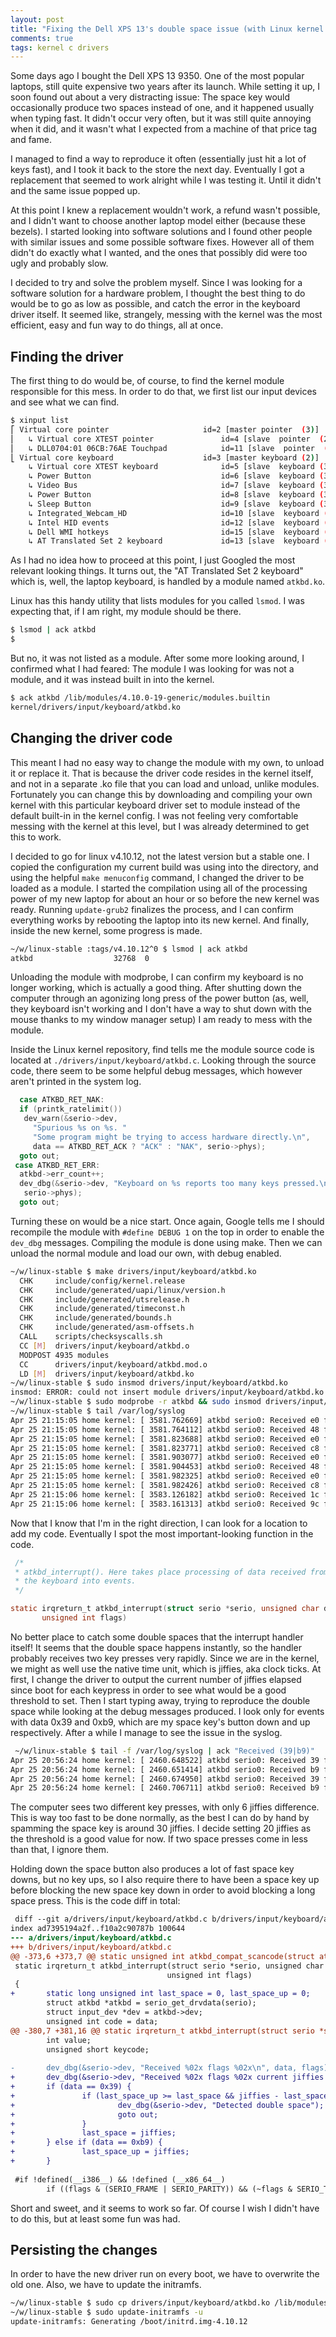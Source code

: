 ```yaml
---
layout: post
title: "Fixing the Dell XPS 13's double space issue (with Linux kernel modules!)"
comments: true
tags: kernel c drivers
---
```

Some days ago I bought the Dell XPS 13 9350. One of the most popular laptops, still quite expensive two years after its launch. While setting it up, I soon found out about a very distracting issue: The space key would occasionally produce two spaces instead of one, and it happened usually when typing fast. It didn't occur very often, but it was still quite annoying when it did, and it wasn't what I expected from a machine of that price tag and fame.

I managed to find a way to reproduce it often (essentially just hit a lot of keys fast), and I took it back to the store the next day. Eventually I got a replacement that seemed to work alright while I was testing it. Until it didn't and the same issue popped up.

At this point I knew a replacement wouldn't work, a refund wasn't possible, and I didn't want to choose another laptop model either (because these bezels). I started looking into software solutions and I found other people with similar issues and some possible software fixes. However all of them didn't do exactly what I wanted, and the ones that possibly did were too ugly and probably slow.

I decided to try and solve the problem myself. Since I was looking for a software solution for a hardware problem, I thought the best thing to do would be to go as low as possible, and catch the error in the keyboard driver itself. It seemed like, strangely, messing with the kernel was the most efficient, easy and fun way to do things, all at once.

## Finding the driver

The first thing to do would be, of course, to find the kernel module responsible for this mess. In order to do that, we first list our input devices and see what we can find.

```bash
$ xinput list
⎡ Virtual core pointer                     id=2 [master pointer  (3)]
⎜   ↳ Virtual core XTEST pointer               id=4 [slave  pointer  (2)]
⎜   ↳ DLL0704:01 06CB:76AE Touchpad            id=11 [slave  pointer  (2)]
⎣ Virtual core keyboard                    id=3 [master keyboard (2)]
    ↳ Virtual core XTEST keyboard              id=5 [slave  keyboard (3)]
    ↳ Power Button                             id=6 [slave  keyboard (3)]
    ↳ Video Bus                                id=7 [slave  keyboard (3)]
    ↳ Power Button                             id=8 [slave  keyboard (3)]
    ↳ Sleep Button                             id=9 [slave  keyboard (3)]
    ↳ Integrated_Webcam_HD                     id=10 [slave  keyboard (3)]
    ↳ Intel HID events                         id=12 [slave  keyboard (3)]
    ↳ Dell WMI hotkeys                         id=15 [slave  keyboard (3)]
    ↳ AT Translated Set 2 keyboard             id=13 [slave  keyboard (3)]
```

As I had no idea how to proceed at this point, I just Googled the most relevant looking things. It turns out, the "AT Translated Set 2 keyboard" which is, well, the laptop keyboard, is handled by a module named `atkbd.ko`.

Linux has this handy utility that lists modules for you called `lsmod`. I was expecting that, if I am right, my module should be there.

```bash
$ lsmod | ack atkbd
$ 
```

But no, it was not listed as a module. After some more looking around, I confirmed what I had feared: The module I was looking for was not a module, and it was instead built in into the kernel.

```bash
$ ack atkbd /lib/modules/4.10.0-19-generic/modules.builtin
kernel/drivers/input/keyboard/atkbd.ko
```

## Changing the driver code

This meant I had no easy way to change the module with my own, to unload it or replace it. That is because the driver code resides in the kernel itself, and not in a separate .ko file that you can load and unload, unlike modules. Fortunately you can change this by downloading and compiling your own kernel with this particular keyboard driver set to module instead of the default built-in in the kernel config. I was not feeling very comfortable messing with the kernel at this level, but I was already determined to get this to work.

I decided to go for linux v4.10.12, not the latest version but a stable one. I copied the configuration my current build was using into the directory, and using the helpful `make menuconfig` command, I changed the driver to be loaded as a module. I started the compilation using all of the processing power of my new laptop for about an hour or so before the new kernel was ready. Running `update-grub2` finalizes the process, and I can confirm everything works by rebooting the laptop into its new kernel. And finally, inside the new kernel, some progress is made.

```bash
~/w/linux-stable :tags/v4.10.12^0 $ lsmod | ack atkbd                     
atkbd                  32768  0
```

Unloading the module with modprobe, I can confirm my keyboard is no longer working, which is actually a good thing. After shutting down the computer through an agonizing long press of the power button (as, well, they keyboard isn't working and I don't have a way to shut down with the mouse thanks to my window manager setup) I am ready to mess with the module.

Inside the Linux kernel repository, find tells me the module source code is located at `./drivers/input/keyboard/atkbd.c`. Looking through the source code, there seem to be some helpful debug messages, which however aren't printed in the system log.

```c
  case ATKBD_RET_NAK:
  if (printk_ratelimit())
   dev_warn(&serio->dev,
     "Spurious %s on %s. "
     "Some program might be trying to access hardware directly.\n",
     data == ATKBD_RET_ACK ? "ACK" : "NAK", serio->phys);
  goto out;
 case ATKBD_RET_ERR:
  atkbd->err_count++;
  dev_dbg(&serio->dev, "Keyboard on %s reports too many keys pressed.\n",
   serio->phys);
  goto out;
```

Turning these on would be a nice start. Once again, Google tells me I should recompile the module with `#define DEBUG 1` on the top in order to enable the `dev_dbg` messages. Compiling the module is done using make. Then we can unload the normal module and load our own, with debug enabled.


```bash
~/w/linux-stable $ make drivers/input/keyboard/atkbd.ko
  CHK     include/config/kernel.release
  CHK     include/generated/uapi/linux/version.h
  CHK     include/generated/utsrelease.h
  CHK     include/generated/timeconst.h
  CHK     include/generated/bounds.h
  CHK     include/generated/asm-offsets.h
  CALL    scripts/checksyscalls.sh
  CC [M]  drivers/input/keyboard/atkbd.o
  MODPOST 4935 modules
  CC      drivers/input/keyboard/atkbd.mod.o
  LD [M]  drivers/input/keyboard/atkbd.ko
~/w/linux-stable $ sudo insmod drivers/input/keyboard/atkbd.ko
insmod: ERROR: could not insert module drivers/input/keyboard/atkbd.ko: File exists
~/w/linux-stable $ sudo modprobe -r atkbd && sudo insmod drivers/input/keyboard/atkbd.ko
~/w/linux-stable $ tail /var/log/syslog
Apr 25 21:15:05 home kernel: [ 3581.762669] atkbd serio0: Received e0 flags 00
Apr 25 21:15:05 home kernel: [ 3581.764112] atkbd serio0: Received 48 flags 00
Apr 25 21:15:05 home kernel: [ 3581.823688] atkbd serio0: Received e0 flags 00
Apr 25 21:15:05 home kernel: [ 3581.823771] atkbd serio0: Received c8 flags 00
Apr 25 21:15:05 home kernel: [ 3581.903077] atkbd serio0: Received e0 flags 00
Apr 25 21:15:05 home kernel: [ 3581.904453] atkbd serio0: Received 48 flags 00
Apr 25 21:15:05 home kernel: [ 3581.982325] atkbd serio0: Received e0 flags 00
Apr 25 21:15:05 home kernel: [ 3581.982426] atkbd serio0: Received c8 flags 00
Apr 25 21:15:06 home kernel: [ 3583.126182] atkbd serio0: Received 1c flags 00
Apr 25 21:15:06 home kernel: [ 3583.161313] atkbd serio0: Received 9c flags 00
```

Now that I know that I'm in the right direction, I can look for a location to add my code. Eventually I spot the most important-looking function in the code.


```c
 /*
 * atkbd_interrupt(). Here takes place processing of data received from
 * the keyboard into events.
 */

static irqreturn_t atkbd_interrupt(struct serio *serio, unsigned char data,
       unsigned int flags)
```

No better place to catch some double spaces that the interrupt handler itself! It seems that the double space happens instantly, so the handler probably receives two key presses very rapidly. Since we are in the kernel, we might as well use the native time unit, which is jiffies, aka clock ticks. At first, I change the driver to output the current number of jiffies elapsed since boot for each keypress in order to see what would be a good threshold to set. Then I start typing away, trying to reproduce the double space while looking at the debug messages produced. I look only for events with data 0x39 and 0xb9, which are my space key's button down and up respectively. After a while I manage to see the issue in the syslog.

```bash
 ~/w/linux-stable $ tail -f /var/log/syslog | ack "Received (39|b9)"
Apr 25 20:56:24 home kernel: [ 2460.648522] atkbd serio0: Received 39 flags 00 current jiffies 4295507460
Apr 25 20:56:24 home kernel: [ 2460.651414] atkbd serio0: Received b9 flags 00 current jiffies 4295507460
Apr 25 20:56:24 home kernel: [ 2460.674950] atkbd serio0: Received 39 flags 00 current jiffies 4295507466
Apr 25 20:56:24 home kernel: [ 2460.706711] atkbd serio0: Received b9 flags 00 current jiffies 4295507474
```

The computer sees two different key presses, with only 6 jiffies difference. This is way too fast to be done normally, as the best I can do by hand by spamming the space key is around 30 jiffies. I decide setting 20 jiffies as the threshold is a good value for now. If two space presses come in less than that, I ignore them.

Holding down the space button also produces a lot of fast space key downs, but no key ups, so I also require there to have been a space key up before blocking the new space key down in order to avoid blocking a long space press. This is the code diff in total:


```diff
 diff --git a/drivers/input/keyboard/atkbd.c b/drivers/input/keyboard/atkbd.c
index ad7395194a2f..f10a2c90787b 100644
--- a/drivers/input/keyboard/atkbd.c
+++ b/drivers/input/keyboard/atkbd.c
@@ -373,6 +373,7 @@ static unsigned int atkbd_compat_scancode(struct atkbd *atkbd, unsigned int code
 static irqreturn_t atkbd_interrupt(struct serio *serio, unsigned char data,
                                   unsigned int flags)
 {
+       static long unsigned int last_space = 0, last_space_up = 0;
        struct atkbd *atkbd = serio_get_drvdata(serio);
        struct input_dev *dev = atkbd->dev;
        unsigned int code = data;
@@ -380,7 +381,16 @@ static irqreturn_t atkbd_interrupt(struct serio *serio, unsigned char data,
        int value;
        unsigned short keycode;
 
-       dev_dbg(&serio->dev, "Received %02x flags %02x\n", data, flags);
+       dev_dbg(&serio->dev, "Received %02x flags %02x current jiffies %lu last space at %lu\n", data, flags, jiffies, last_space);
+       if (data == 0x39) {
+               if (last_space_up >= last_space && jiffies - last_space < 20) {
+                       dev_dbg(&serio->dev, "Detected double space");
+                       goto out;
+               }
+               last_space = jiffies;
+       } else if (data == 0xb9) {
+               last_space_up = jiffies;
+       }
 
 #if !defined(__i386__) && !defined (__x86_64__)
        if ((flags & (SERIO_FRAME | SERIO_PARITY)) && (~flags & SERIO_TIMEOUT) && !atkbd->resend && atkbd->write) {
```

Short and sweet, and it seems to work so far. Of course I wish I didn't have to do this, but at least some fun was had.

## Persisting the changes

In order to have the new driver run on every boot, we have to overwrite the old one. Also, we have to update the initramfs.

```bash
~/w/linux-stable $ sudo cp drivers/input/keyboard/atkbd.ko /lib/modules/4.10.12/kernel/drivers/input/keyboard/atkbd.ko
~/w/linux-stable $ sudo update-initramfs -u
update-initramfs: Generating /boot/initrd.img-4.10.12
```
